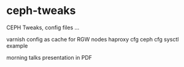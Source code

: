# ceph-tweaks
CEPH Tweaks, config files ...

 varnish config as cache for RGW nodes
 haproxy cfg
 ceph cfg
 sysctl example

 morning talks presentation in PDF

